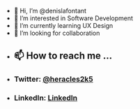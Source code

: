 - 👋 Hi, I’m @denislafontant
- 👀 I’m interested in Software Development
- 🌱 I’m currently learning UX Design
- 💞️ I’m looking for collaboration
- ## 📫 How to reach me ...
- ### Twitter: [@heracles2k5](https://twitter.com/@heracles2k5)
- ### LinkedIn: [LinkedIn](https://www.linkedin.com/in/denis-lafontant-37031439/)
<!---
denislafontant/denislafontant is a ✨ special ✨ repository because its `README.md` (this file) appears on your GitHub profile.
You can click the Preview link to take a look at your changes.
--->
